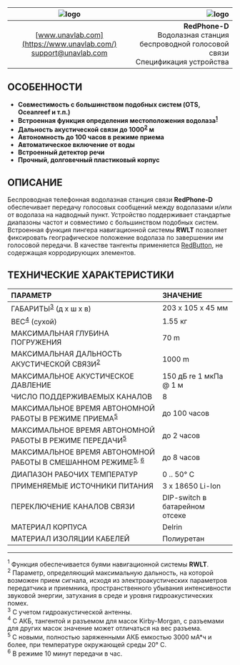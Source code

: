 | ![logo](https://ucnl.github.io/documentation/sm_logo.png) | ![logo](https://ucnl.github.io/documentation/def_modem_yellow.png) |
| :---: | ---: |
| [www.unavlab.com](https://www.unavlab.com/) <br/> [support@unavlab.com](mailto:support@unavlab.com) | **RedPhone-D** <br/> Водолазная станция беспроводной голосовой связи <br/> Спецификация устройства |


## ОСОБЕННОСТИ

* **Совместимость с большинством подобных систем (OTS, Oceanreef и т.п.)**
* **Встроенная функция определения местоположения водолаза<sup>[1](#footnote1)</sup>**
* **Дальность акустической связи до 1000<sup>[2](#footnote2)</sup> м**
* **Автономность до 100 часов в режиме приема**
* **Автоматическое включение от воды**
* **Встроенный детектор речи**
* **Прочный, долговечный пластиковый корпус**

## ОПИСАНИЕ

Беспроводная телефонная водолазная станция связи **RedPhone-D** обеспечивает передачу голосовых сообщений между водолазами и/или от водолаза на надводный пункт. Устройство поддерживает стандартые диапазоны частот и совместимо с большинством подобных систем. Встроенная функция пингера навигационной системы **RWLT** позволяет фиксировать географическое положение водолаза по завершении им голосовой передачи. 
В качестве тангенты применяется [RedButton](https://docs.unavlab.com/documentation/RU/Accessories/RedButton_Specification_ru.html), не содержащая корродирующих элементов.

<div style="page-break-after: always;"></div>

## ТЕХНИЧЕСКИЕ ХАРАКТЕРИСТИКИ

| ПАРАМЕТР | ЗНАЧЕНИЕ |
| :--- | :--- |
| ГАБАРИТЫ<sup>[3](#footnote3)</sup> (д х ш х в) | 203 x 105 x 45 мм |
| ВЕС<sup>[4](#footnote4)</sup> (сухой) | 1.55 кг |
| МАКСИМАЛЬНАЯ ГЛУБИНА ПОГРУЖЕНИЯ | 70 m |
| МАКСИМАЛЬНАЯ ДАЛЬНОСТЬ АКУСТИЧЕСКОЙ СВЯЗИ<sup>[2](#footnote2)</sup> | 1000 m |
| МАКСИМАЛЬНОЕ АКУСТИЧЕСКОЕ ДАВЛЕНИЕ | 150 дБ re 1 мкПа @ 1 м |
| ЧИСЛО ПОДДЕРЖИВАЕМЫХ КАНАЛОВ | 8 |
| МАКСИМАЛЬНОЕ ВРЕМЯ АВТОНОМНОЙ РАБОТЫ В РЕЖИМЕ ПРИЕМА<sup>[5](#footnote5)</sup> | до 100 часов |
| МАКСИМАЛЬНОЕ ВРЕМЯ АВТОНОМНОЙ РАБОТЫ В РЕЖИМЕ ПЕРЕДАЧИ<sup>[5](#footnote5)</sup> | до 2 часов |
| МАКСИМАЛЬНОЕ ВРЕМЯ АВТОНОМНОЙ РАБОТЫ В СМЕШАННОМ РЕЖИМЕ<sup>[5](#footnote5), [6](#footnote6)</sup> | до 8 часов |
| ДИАПАЗОН РАБОЧИХ ТЕМПЕРАТУР | 0 .. 50° С |
| ПРИМЕНЯЕМЫЕ ИСТОЧНИКИ ПИТАНИЯ | 3 x 18650 Li-Ion |
| ПЕРЕКЛЮЧЕНИЕ КАНАЛОВ СВЯЗИ | DIP-switch в батарейном отсеке |
| МАТЕРИАЛ КОРПУСА | Delrin |
| МАТЕРИАЛ ИЗОЛЯЦИИ КАБЕЛЕЙ | Полиуретан |

________________
<a name="footnote1"><sup>1</sup></a> Функция обеспечивается буями навигационной системы **RWLT**.  
<a name="footnote2"><sup>2</sup></a> Параметр, определяющий максимальную дальность, на которой возможен прием сигнала, исходя из электроакустических параметров передатчика и приемника, пространственного убывания интенсивности звуковой энергии, затухания в среде и уровня гидроакустических помех.  
<a name="footnote3"><sup>3</sup></a> С учетом гидроакустической антенны.  
<a name="footnote4"><sup>4</sup></a> С АКБ, тангентой и разъемом для масок Kirby-Morgan, c разъемами для других масок значение может отличаться на вес разъема.  
<a name="footnote5"><sup>5</sup></a> С новыми, полностью заряженными АКБ емкостью 3000 мА\*ч и более, при температуре окружающей среды 20° С.  
<a name="footnote6"><sup>6</sup></a> В режиме 10 минут передачи в час.  
